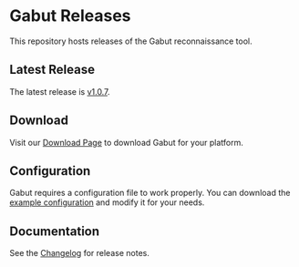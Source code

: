 # Gabut Releases

This repository hosts releases of the Gabut reconnaissance tool.

## Latest Release

The latest release is [v1.0.7](https://github.com/leakdump/gabut-release/releases/tag/v1.0.7).

## Download

Visit our [Download Page](https://leakdump.github.io/gabut-release/) to download Gabut for your platform.

## Configuration

Gabut requires a configuration file to work properly. You can download the [example configuration](https://github.com/leakdump/gabut-release/releases/download/latest/config.yaml.example) and modify it for your needs.

## Documentation

See the [Changelog](https://leakdump.github.io/gabut-release/changelog) for release notes.
